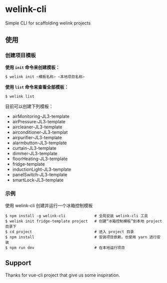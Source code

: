 # welink-cli

Simple CLI for scaffolding welink projects

## 使用

### 创建项目模板

**使用 `init` 命令来创建模板：**
```bash
$ welink init <模板名称> <本地项目名称>
```


**使用 `list` 命令来查看全部模板：**

```
$ welink list
```
目前可以创建下列模板：

- airMonitoring-JL3-template
- airPressure-JL3-template
- aircleaner-JL3-template
- airconditioner-JL3-templat
- airpurifier-JL3-template
- alarmbutton-JL3-template
- curtain-JL3-template
- dimmer-JL3-template
- floorHeating-JL3-template
- fridge-template
- inductionLight-JL3-template
- panelSwitch-JL3-template
- smartLock-JL3-template


### 示例

使用 welink-cli 创建并运行一个冰箱控制模板

```
$ npm install -g welink-cli             # 全局安装 welink-cli 工具
$ welink init fridge-template project   # 创建“冰箱控制模板”到本地 project 目录下
$ cd project                            # 进入 project 目录
$ npm install                           # 安装项目依赖，也使用 yarn 进行安装
$ npm run dev                           # 在本地运行项目
```


## Support

Thanks for vue-cli project that give us some inspiration.
